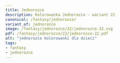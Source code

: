 ```yaml
---
title: Jednorozce
description: Kolorowanka Jednorozce - wariant 22
canonical: /fantasy/jednorozce/
variant_of: jednorozce
image: /fantasy/jednorozce/22/jednorozce-22.svg
pdf: /fantasy/jednorozce/22/jednorozce-22.pdf
alt: "jednorozce kolorowanki dla dzieci"
tags:
- fantasy
- jednorozce
---
```

